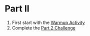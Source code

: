 # Part II

1. First start with the [Warmup Activity](./warmupActivity)
2. Complete the [Part 2 Challenge](./part2Challenge)
